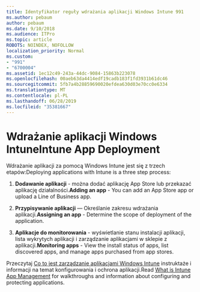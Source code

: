 ```yaml
---
title: Identyfikator reguły wdrażania aplikacji Windows Intune 991
ms.author: pebaum
author: pebaum
ms.date: 9/10/2018
ms.audience: ITPro
ms.topic: article
ROBOTS: NOINDEX, NOFOLLOW
localization_priority: Normal
ms.custom:
- "991"
- "6700004"
ms.assetid: 1ec12c49-243a-44dc-9084-15863b223078
ms.openlocfilehash: 00aeb63da4414edf19cadb183f1fd3931b61dc46
ms.sourcegitcommit: 5fb7a4b28859690020efdea630d03e70cc0e6334
ms.translationtype: MT
ms.contentlocale: pl-PL
ms.lasthandoff: 06/28/2019
ms.locfileid: "35381667"
---
```

# <a name="intune-app-deployment"></a><span data-ttu-id="056a9-102">Wdrażanie aplikacji Windows Intune</span><span class="sxs-lookup"><span data-stu-id="056a9-102">Intune App Deployment</span></span>

<span data-ttu-id="056a9-103">Wdrażanie aplikacji za pomocą Windows Intune jest się z trzech etapów:</span><span class="sxs-lookup"><span data-stu-id="056a9-103">Deploying applications with Intune is a three step process:</span></span>
  
1. <span data-ttu-id="056a9-104">**Dodawanie aplikacji** - można dodać aplikację App Store lub przekazać aplikację działalności.</span><span class="sxs-lookup"><span data-stu-id="056a9-104">**Adding an app** - You can add an App Store app or upload a Line of Business app.</span></span>

2. <span data-ttu-id="056a9-105">**Przypisywanie aplikacji** — Określanie zakresu wdrażania aplikacji.</span><span class="sxs-lookup"><span data-stu-id="056a9-105">**Assigning an app** - Determine the scope of deployment of the application.</span></span>

3. <span data-ttu-id="056a9-106">**Aplikacje do monitorowania** - wyświetlanie stanu instalacji aplikacji, lista wykrytych aplikacji i zarządzanie aplikacjami w sklepie z aplikacji.</span><span class="sxs-lookup"><span data-stu-id="056a9-106">**Monitoring apps** - View the install status of apps, list discovered apps, and manage apps purchased from app stores.</span></span>

<span data-ttu-id="056a9-107">Przeczytaj [Co to jest zarządzanie aplikacjami Windows Intune](https://docs.microsoft.com/intune/app-management) instruktaże i informacji na temat konfigurowania i ochrona aplikacji.</span><span class="sxs-lookup"><span data-stu-id="056a9-107">Read [What is Intune App Management](https://docs.microsoft.com/intune/app-management) for walkthroughs and information about configuring and protecting applications.</span></span>
  